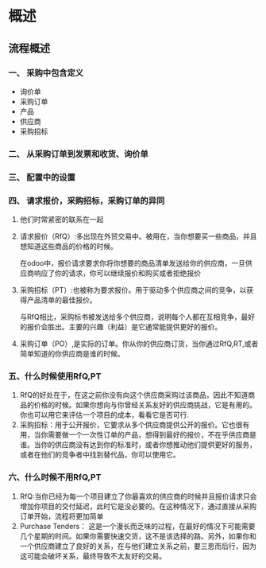 # 概述
## 流程概述
### 一、  采购中包含定义

  * 询价单
  * 采购订单
  * 产品
  * 供应商
  * 采购招标
### 二、  从采购订单到发票和收货、询价单



### 三、 配置中的设置
### 四、 请求报价，采购招标，采购订单的异同

1. 他们时常紧密的联系在一起

2. 请求报价（RfQ）:多出现在外贸交易中。被用在，当你想要买一些商品，并且想知道这些商品的价格的时候。

   ​	在odoo中，报价请求要求你将你想要的商品清单发送给你的供应商，一旦供应商响应了你的请求，你可以继续报价和购买或者拒绝报价

3. 采购招标（PT）:也被称为要求报价。用于驱动多个供应商之间的竞争，以获得产品清单的最佳报价。

   ​	与RfQ相比，采购标书被发送给多个供应商，说明每个人都在互相竞争，最好的报价会胜出。主要的兴趣（利益）是它通常能提供更好的报价。

4. 采购订单（PO）,是实际的订单。你从你的供应商订货，当你通过RfQ,RT,或者简单知道的你供应商是谁的时候。

### 五、什么时候使用RfQ,PT

1. RfQ的好处在于，在这之前你没有向这个供应商采购过该商品，因此不知道商品的价格的时候。如果你想向与你曾经关系友好的供应商挑战，它是有用的。你也可以用它来评估一个项目的成本，看看它是否可行.
2. 采购招标：用于公开报价，它要求从多个供应商提供公开的报价。它也很有用，当你需要做一个一次性订单的产品，想得到最好的报价，不在乎供应商是谁。当你的供应商没有达到你的标准时，或者你想推动他们提供更好的服务，或者在他们的竞争者中找到替代品，你可以使用它。

### 六、什么时候不用RfQ,PT

1. RfQ:当你已经为每一个项目建立了你最喜欢的供应商的时候并且报价请求只会增加你项目的交付延迟，此时它是没必要的。在这种情况下，通过直接从采购订单开始，流程将更加简单
2. Purchase Tenders： 这是一个漫长而乏味的过程，在最好的情况下可能需要几个星期的时间。如果你需要快速交货，这不是该选择的路。另外，如果你和一个供应商建立了良好的关系，在与他们建立关系之前，要三思而后行，因为这可能会破坏关系，最终导致不太友好的交易。


